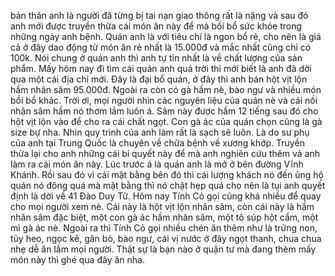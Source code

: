 bản thân anh là người đã từng bị tai nạn giao thông rất là nặng và sau đó anh mới được truyền thừa cái món ăn này để mà bồi bổ sức khỏe trong những ngày anh bệnh. Quán anh là với tiêu chí là ngon bổ rẻ, cho nên là giá cả ở đây dao động từ món ăn rẻ nhất là 15.000đ và mắc nhất cũng chỉ có 100k. Nói chung ở quán anh thì anh tự tin nhất là về chất lượng của sản phẩm. Mấy hôm nay đi tìm cái quán anh quá trời thì mới biết là anh đã dời qua một cái địa chỉ mới. Đây là đại bổ quán, ở đây thì anh bán hột vịt lộn hầm nhân sâm 95.000đ. Ngoài ra còn có gà hầm nè, bào ngư và nhiều món bồi bổ khác. Trời ơi, mọi người nhìn các nguyên liệu của quán nè và cái nồi nhân sâm hầm nó thơm lắm luôn á. Sâm này được hầm 12 tiếng sau đó cho hột vịt lộn vào để cho ra cái chất ngọt. Con gà ác của quán chọn cũng là gà size bự nha. Nhìn quy trình của anh làm rất là sạch sẽ luôn. Là do sư phụ của anh tại Trung Quốc là chuyên về chữa bệnh về xương khớp. Truyền thừa lại cho anh những cái bí quyết này để mà anh nghiên cứu thêm và anh làm ra cái món ăn này. Lúc trước á là quán anh là mở ở bên đường Vĩnh Khánh. Rồi sau đó vì cái mặt bằng bên đó thì cái lượng khách nó đến ủng hộ quán nó đông quá mà mặt bằng thì nó chật hẹp quá cho nên là tụi anh quyết định là dời về 41 Đào Duy Từ. Hôm nay Tính Cỏ gọi cũng khá nhiều để quay cho mọi người xem nè. Cái này là hột vịt lộn nhân sâm, còn cái này là hầm nhân sâm đặc biệt, một con gà ác hầm nhân sâm, một tô súp hột cẩm, một mì gà ác nè. Ngoài ra thì Tính Cỏ gọi nhiều chén ăn thêm như là trứng non, tủy heo, ngọc kê, gân bò, bào ngư, cái vị nước ở đây ngọt thanh, chua chua nhẹ dễ ăn lắm mọi người. Thật sự là bạn nào ở quận tư mà đang thèm mấy món này thì ghé qua đây ăn nha.